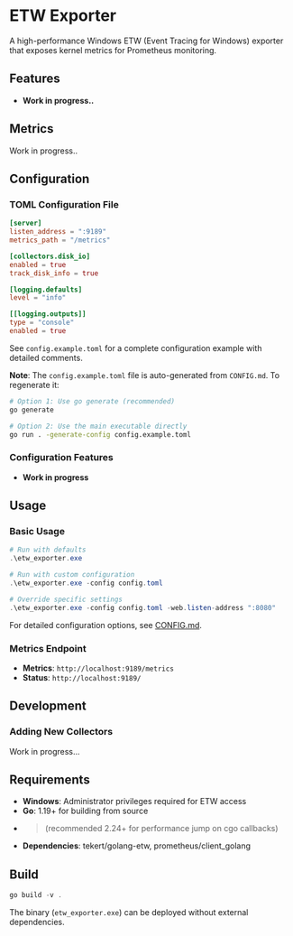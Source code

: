 # ETW Exporter

A high-performance Windows ETW (Event Tracing for Windows) exporter that exposes kernel metrics for Prometheus monitoring.

## Features

- **Work in progress..**

## Metrics

Work in progress..

## Configuration

### TOML Configuration File
```toml
[server]
listen_address = ":9189"
metrics_path = "/metrics"

[collectors.disk_io]
enabled = true
track_disk_info = true

[logging.defaults]
level = "info"

[[logging.outputs]]
type = "console"
enabled = true
```

See `config.example.toml` for a complete configuration example with detailed comments.

**Note**: The `config.example.toml` file is auto-generated from `CONFIG.md`. To regenerate it:

```bash
# Option 1: Use go generate (recommended)
go generate

# Option 2: Use the main executable directly
go run . -generate-config config.example.toml
```

### Configuration Features
- **Work in progress**

## Usage

### Basic Usage
```powershell
# Run with defaults
.\etw_exporter.exe

# Run with custom configuration
.\etw_exporter.exe -config config.toml

# Override specific settings
.\etw_exporter.exe -config config.toml -web.listen-address ":8080"
```

For detailed configuration options, see [CONFIG.md](CONFIG.md).

### Metrics Endpoint
- **Metrics**: `http://localhost:9189/metrics`
- **Status**: `http://localhost:9189/`


## Development

### Adding New Collectors

Work in progress...

## Requirements

- **Windows**: Administrator privileges required for ETW access
- **Go**: 1.19+ for building from source 
- > (recommended 2.24+ for performance jump on cgo callbacks)
- **Dependencies**: tekert/golang-etw, prometheus/client_golang

## Build

```powershell
go build -v .
```

The binary (`etw_exporter.exe`) can be deployed without external dependencies.
